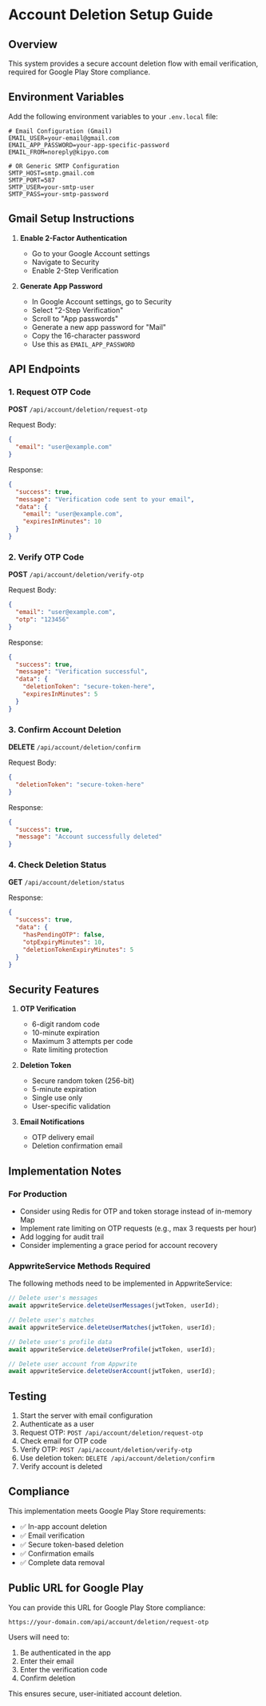 # Account Deletion Setup Guide

## Overview
This system provides a secure account deletion flow with email verification, required for Google Play Store compliance.

## Environment Variables

Add the following environment variables to your `.env.local` file:

```env
# Email Configuration (Gmail)
EMAIL_USER=your-email@gmail.com
EMAIL_APP_PASSWORD=your-app-specific-password
EMAIL_FROM=noreply@kipyo.com

# OR Generic SMTP Configuration
SMTP_HOST=smtp.gmail.com
SMTP_PORT=587
SMTP_USER=your-smtp-user
SMTP_PASS=your-smtp-password
```

## Gmail Setup Instructions

1. **Enable 2-Factor Authentication**
   - Go to your Google Account settings
   - Navigate to Security
   - Enable 2-Step Verification

2. **Generate App Password**
   - In Google Account settings, go to Security
   - Select "2-Step Verification"
   - Scroll to "App passwords"
   - Generate a new app password for "Mail"
   - Copy the 16-character password
   - Use this as `EMAIL_APP_PASSWORD`

## API Endpoints

### 1. Request OTP Code
**POST** `/api/account/deletion/request-otp`

Request Body:
```json
{
  "email": "user@example.com"
}
```

Response:
```json
{
  "success": true,
  "message": "Verification code sent to your email",
  "data": {
    "email": "user@example.com",
    "expiresInMinutes": 10
  }
}
```

### 2. Verify OTP Code
**POST** `/api/account/deletion/verify-otp`

Request Body:
```json
{
  "email": "user@example.com",
  "otp": "123456"
}
```

Response:
```json
{
  "success": true,
  "message": "Verification successful",
  "data": {
    "deletionToken": "secure-token-here",
    "expiresInMinutes": 5
  }
}
```

### 3. Confirm Account Deletion
**DELETE** `/api/account/deletion/confirm`

Request Body:
```json
{
  "deletionToken": "secure-token-here"
}
```

Response:
```json
{
  "success": true,
  "message": "Account successfully deleted"
}
```

### 4. Check Deletion Status
**GET** `/api/account/deletion/status`

Response:
```json
{
  "success": true,
  "data": {
    "hasPendingOTP": false,
    "otpExpiryMinutes": 10,
    "deletionTokenExpiryMinutes": 5
  }
}
```

## Security Features

1. **OTP Verification**
   - 6-digit random code
   - 10-minute expiration
   - Maximum 3 attempts per code
   - Rate limiting protection

2. **Deletion Token**
   - Secure random token (256-bit)
   - 5-minute expiration
   - Single use only
   - User-specific validation

3. **Email Notifications**
   - OTP delivery email
   - Deletion confirmation email

## Implementation Notes

### For Production
- Consider using Redis for OTP and token storage instead of in-memory Map
- Implement rate limiting on OTP requests (e.g., max 3 requests per hour)
- Add logging for audit trail
- Consider implementing a grace period for account recovery

### AppwriteService Methods Required
The following methods need to be implemented in AppwriteService:

```javascript
// Delete user's messages
await appwriteService.deleteUserMessages(jwtToken, userId);

// Delete user's matches
await appwriteService.deleteUserMatches(jwtToken, userId);

// Delete user's profile data
await appwriteService.deleteUserProfile(jwtToken, userId);

// Delete user account from Appwrite
await appwriteService.deleteUserAccount(jwtToken, userId);
```

## Testing

1. Start the server with email configuration
2. Authenticate as a user
3. Request OTP: `POST /api/account/deletion/request-otp`
4. Check email for OTP code
5. Verify OTP: `POST /api/account/deletion/verify-otp`
6. Use deletion token: `DELETE /api/account/deletion/confirm`
7. Verify account is deleted

## Compliance

This implementation meets Google Play Store requirements:
- ✅ In-app account deletion
- ✅ Email verification
- ✅ Secure token-based deletion
- ✅ Confirmation emails
- ✅ Complete data removal

## Public URL for Google Play

You can provide this URL for Google Play Store compliance:
```
https://your-domain.com/api/account/deletion/request-otp
```

Users will need to:
1. Be authenticated in the app
2. Enter their email
3. Enter the verification code
4. Confirm deletion

This ensures secure, user-initiated account deletion.